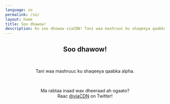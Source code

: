```yaml
---
language: so
permalink: /so/
layout: home
title: Soo dhawow!
description: Ku soo dhowow viaCDN! Tani waa mashruuc ku shaqeeya qaabka alpha. Ma rabtaa inaad wax dheeraad ah ogaato?
---
```


<center>
<h2>Soo dhawow!</h2>
<br/>

<p>
Tani waa mashruuc ku shaqeeya qaabka alpha.
</p>

<br/>

<p>
Ma rabtaa inaad wax dheeraad ah ogaato?
<br/>
Raac <a href="https://twitter.com/viaCDN" target="_blank" rel="noopener">@viaCDN</a> on Twitter!
</p>

<br/>
</center>
